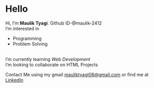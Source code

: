 <h1>Hello</h1>
  Hi, I’m <strong>Maulik Tyagi</strong>. Github ID-@maulik-2412
 <br>
  I’m interested in 
  <ul>
  <li>Programming 
  <li>Problem Solving
   </ul> 
   <br>
 I’m currently learning <em>Web Development</em>
 <br>
 I’m looking to collaborate on HTML Projects
 
Contact Me using my gmail mauliktyagi08@gmail.com or find me at <a href="https://www.linkedin.com/in/maulik-tyagi-90aa09229/">LinkedIn</a>

<!---
maulik-2412/maulik-2412 is a ✨ special ✨ repository because its `README.md` (this file) appears on your GitHub profile.
You can click the Preview link to take a look at your changes.
--->
